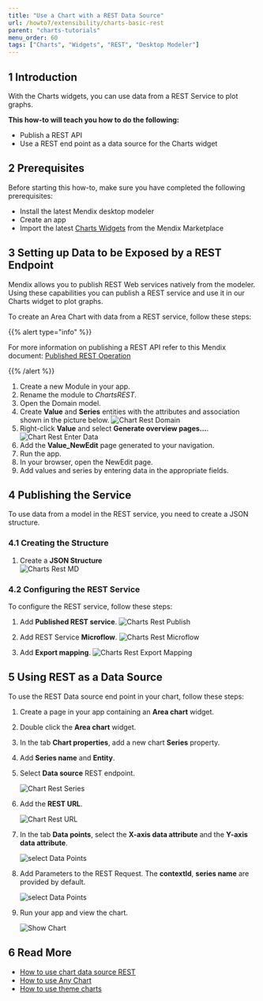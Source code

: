 ```yaml
---
title: "Use a Chart with a REST Data Source"
url: /howto7/extensibility/charts-basic-rest
parent: "charts-tutorials"
menu_order: 60
tags: ["Charts", "Widgets", "REST", "Desktop Modeler"]
---
```


## 1 Introduction

With the Charts widgets, you can use data from a REST Service to plot graphs.

**This how-to will teach you how to do the following:**

* Publish a REST API
* Use a REST end point as a data source for the Charts widget

## 2 Prerequisites

Before starting this how-to, make sure you have completed the following prerequisites:

* Install the latest Mendix desktop modeler
* Create an app
* Import the latest [Charts Widgets](/appstore/widgets/charts) from the Mendix Marketplace

## 3 Setting up Data to be Exposed by a REST Endpoint

Mendix allows you to publish REST Web services natively from the modeler. Using these capabilities you can publish a REST service and use it in our Charts widget to plot graphs.

To create an Area Chart with data from a REST service, follow these steps:

{{% alert type="info" %}}

For more information on publishing a REST API refer to this Mendix document: [Published REST Operation](/refguide7/published-rest-operation)

{{% /alert %}}

1. Create a new Module in your app.
1. Rename the module to *ChartsREST*.
1. Open the Domain model.
1. Create **Value** and **Series** entities with the attributes and association shown in the picture below.
    ![Chart Rest Domain](attachments/charts/charts-rest-domain.png)  
1. Right-click **Value** and select **Generate overview pages...**.
    ![Chart Rest Enter Data](attachments/charts/charts-rest-generate-overview-pages.png)
1. Add the **Value_NewEdit** page generated to your navigation.
1. Run the app.
1. In your browser, open the NewEdit page.
1. Add values and series by entering data in the appropriate fields.

## 4 Publishing the Service

To use data from a model in the REST service, you need to create a JSON structure.

### 4.1 Creating the Structure

1. Create a **JSON Structure**  
    ![Charts Rest MD](attachments/charts/chart-series-json-structure.png)

### 4.2 Configuring the REST Service

To configure the REST service, follow these steps:

1. Add **Published REST service**.
    ![Charts Rest Publish](attachments/charts/charts-rest-publish.png)

1. Add REST Service **Microflow**.
    ![Charts Rest Microflow](attachments/charts/charts-rest-microflow.png)

1. Add **Export mapping**.
    ![Charts Rest Export Mapping](attachments/charts/charts-rest-export-mapping.png)

## 5 Using REST as a Data Source

To use the REST Data source end point in your chart, follow these steps:

1. Create a page in your app containing an **Area chart** widget.

1. Double click the **Area chart** widget.

1. In the tab **Chart properties**, add a new chart **Series** property.

1. Add **Series name** and **Entity**.

1. Select **Data source** REST endpoint.

    ![Chart Rest Series](attachments/charts/charts-rest-series.png)

1. Add the **REST URL**.

    ![Chart Rest URL](attachments/charts/charts-rest-url.png)

1. In the tab **Data points**, select the **X-axis data attribute** and the **Y-axis data attribute**.

    ![select Data Points](attachments/charts/charts-data-points.png)  

1. Add Parameters to the REST Request. The **contextId**, **series name** are provided by default.

    ![select Data Points](attachments/charts/charts-rest-parameters.png) 

1. Run your app and view the chart.

    ![Show Chart](attachments/charts/charts-rest-area-chart.png)

## 6 Read More

* [How to use chart data source REST](charts-basic-create)
* [How to use Any Chart](charts-any-usage)
* [How to use theme charts](charts-theme)
